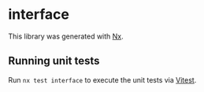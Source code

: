 # interface

This library was generated with [Nx](https://nx.dev).

## Running unit tests

Run `nx test interface` to execute the unit tests via [Vitest](https://vitest.dev/).

